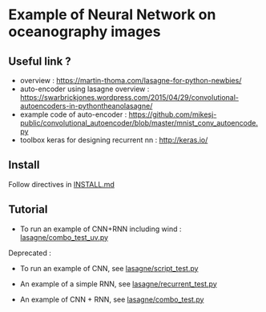 Example of Neural Network on oceanography images
================================================

Useful link ?
-------------

* overview : https://martin-thoma.com/lasagne-for-python-newbies/
* auto-encoder using lasagne overview : https://swarbrickjones.wordpress.com/2015/04/29/convolutional-autoencoders-in-pythontheanolasagne/
* example code of auto-encoder : https://github.com/mikesj-public/convolutional_autoencoder/blob/master/mnist_conv_autoencode.py
* toolbox keras for designing recurrent nn : http://keras.io/

Install
-------
Follow directives in [INSTALL.md](INSTALL.md)

Tutorial
--------
* To run an example of CNN+RNN including wind :
[lasagne/combo_test_uv.py](lasagne/combo_test_uv.py)

Deprecated : 
* To run an example of CNN, see  [lasagne/script_test.py](lasagne/script_test.py)

* An example of a simple RNN, see [lasagne/recurrent_test.py](lasagne/recurrent_test.py)

* An example of CNN + RNN, see  [lasagne/combo_test.py](lasagne/combo_test.py)